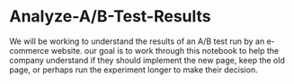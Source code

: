 # Analyze-A/B-Test-Results
We will be working to understand the results of an A/B test run by an e-commerce website. our goal is to work through this notebook to help the company understand if they should implement the new page, keep the old page, or perhaps run the experiment longer to make their decision.
